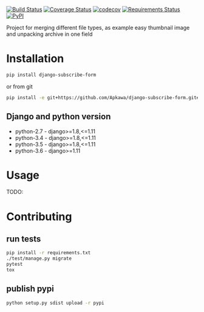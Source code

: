 [![Build Status](https://travis-ci.org/Apkawa/django-multitype-file-field.svg?branch=master)](https://travis-ci.org/Apkawa/django-multitype-file-field)
[![Coverage Status](https://coveralls.io/repos/github/Apkawa/django-multitype-file-field/badge.svg)](https://coveralls.io/github/Apkawa/django-multitype-file-field)
[![codecov](https://codecov.io/gh/Apkawa/django-multitype-file-field/branch/master/graph/badge.svg)](https://codecov.io/gh/Apkawa/django-multitype-file-field)
[![Requirements Status](https://requires.io/github/Apkawa/django-multitype-file-field/requirements.svg?branch=master)](https://requires.io/github/Apkawa/django-multitype-file-field/requirements/?branch=master)
[![PyPI](https://img.shields.io/pypi/pyversions/django-multitype-file-field.svg)]()

Project for merging different file types, as example easy thumbnail image and unpacking archive in one field

# Installation

```bash
pip install django-subscribe-form

```

or from git

```bash
pip install -e git+https://github.com/Apkawa/django-subscribe-form.git#egg=django-multitype-file-field
```

## Django and python version

* python-2.7 - django>=1.8,<=1.11
* python-3.4 - django>=1.8,<=1.11
* python-3.5 - django>=1.8,<=1.11
* python-3.6 - django>=1.11


# Usage

 TODO: 

# Contributing

## run tests

```bash
pip install -r requirements.txt
./test/manage.py migrate
pytest
tox
```

## publish pypi

```bash
python setup.py sdist upload -r pypi
```






